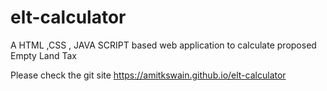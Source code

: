 # elt-calculator
A HTML ,CSS , JAVA SCRIPT based web application to calculate proposed Empty Land Tax

Please check the git site https://amitkswain.github.io/elt-calculator

